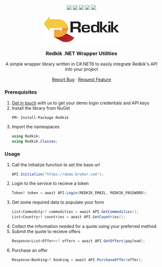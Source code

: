 <div align="center">
  <img src="https://img.shields.io/github/contributors/redkik/redkik-dotnet.svg?style=for-the-badge" />
  <img src="https://img.shields.io/github/stars/redkik/redkik-dotnet.svg?style=for-the-badge" />
  <a href="https://github.com/redkik/redkik-dotnetk/issues"><img src="https://img.shields.io/github/issues/redkik/redkik-dotnet.svg?style=for-the-badge" /></a>
  <a href="https://github.com/redkik/redkik-dotnet/blob/main/LICENSE.txt"><img src="https://img.shields.io/github/license/redkik/redkik-dotnet?style=for-the-badge" /></a>
  <a href="https://www.nuget.org/packages/Redkik/"><img src="https://img.shields.io/nuget/v/Redkik?style=for-the-badge" /></a>
</div>

<br />
<div align="center">
  <a href="https://github.com/redkik/redkik-dotnet">
    <img src="redkik-logo.png" alt="Logo" width="250" height="87">
  </a>

  <h3 align="center">Redkik .NET Wrapper Utilities</h3>

  <p align="center">
    A simple wrapper library written in C#.NET6 to easily integrate Redkik's API into your project
    <br />
    <br />
    <a href="https://github.com/redkik/redkik-dotnet/issues">Report Bug</a>
    ·
    <a href="https://github.com/redkik/redkik-dotnet/issues">Request Feature</a>
  </p>
</div>

### Prerequisites

1. [Get in touch](https://www.redkik.com/schedule-a-demo/) with us to get your demo login credentials and API keys
2. Install the library from NuGet
   ```sh
   PM> Install-Package Redkik
   ```
3. Import the namespaces
   ```c#
   using Redkik;
   using Redkik.Classes;
   ```

### Usage

1. Call the initialize function to set the base url
   ```c#
   API.Initialize("https://demo.broker.com");
   ```
2. Login to the service to recieve a token
   ```c#
   Token? token = await API.Login(REDKIK_EMAIL, REDKIK_PASSWORD);
   ```
3. Get some required data to populate your form
   ```c#
   List<Commodity>? commodities = await API.GetCommodities();
   List<Country>? countries = await API.GetCountries();
   ```
4. Collect the information needed for a quote using your preferred method
5. Submit the quote to recieve offers
   ```c#
   Response<List<Offer>>? offers = await API.GetOffers(payload);
   ```
6. Purchase an offer
   ```c#
   Response<Booking>? booking = await API.PurchaseOffer(offer);
   ```
